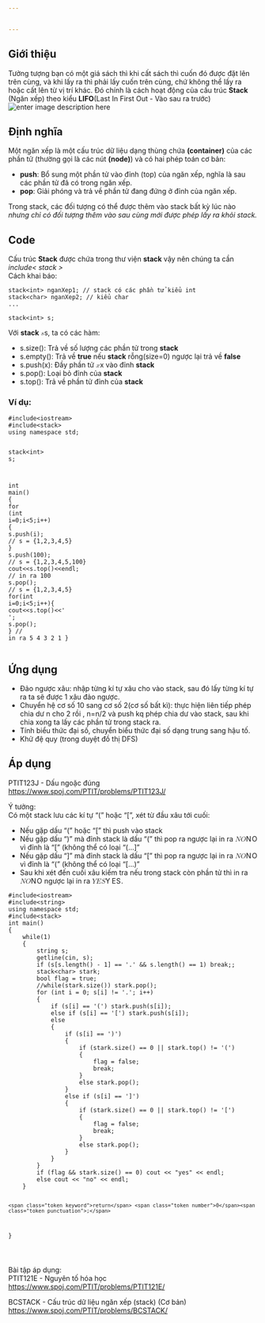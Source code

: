 ```yaml
---


---
```


<h2 id="giới-thiệu">Giới thiệu</h2>
<p>Tưởng tượng bạn có một giá sách thì khi cất sách thì cuốn đó được đặt lên trên cùng, và khi lấy ra thì phải lấy cuốn trên cùng, chứ không thể lấy ra hoặc cất lên từ vị trí khác. Đó chính là cách hoạt động của cấu trúc <strong>Stack</strong> (Ngăn xếp) theo kiểu <strong>LIFO</strong>(Last In First Out - Vào sau ra trước)<br>
<img src="%3Cimg%20src=%22https://images.pexels.com/photos/51342/books-education-school-literature-51342.jpeg?auto=compress&amp;cs=tinysrgb&amp;h=750&amp;w=1260%22%3E" alt="enter image description here"></p>
<h2 id="định-nghĩa">Định nghĩa</h2>
<p>Một ngăn xếp là một cấu trúc dữ liệu dạng thùng chứa <strong>(container)</strong> của các phần tử (thường gọi là các nút <strong>(node)</strong>) và có hai phép toán cơ bản:</p>
<ul>
<li><strong>push</strong>: Bổ sung một phần tử vào đỉnh (top) của ngăn xếp, nghĩa là sau các phần tử đã có trong ngăn xếp.</li>
<li><strong>pop</strong>: Giải phóng và trả về phần tử đang đứng ở đỉnh của ngăn xếp.</li>
</ul>
<p>Trong stack, các đối tượng có thể được thêm vào stack bất kỳ lúc nào <em>nhưng chỉ có đối tượng thêm vào sau cùng mới được phép lấy ra khỏi stack.</em></p>
<h2 id="code">Code</h2>
<p>Cấu trúc <strong>Stack</strong> được chứa trong thư viện <strong>stack</strong> vậy nên chúng ta cần <em>include&lt; stack &gt;</em><br>
Cách khai báo:</p>
<pre class=" language-cpp"><code class="prism  language-cpp">stack<span class="token operator">&lt;</span><span class="token keyword">int</span><span class="token operator">&gt;</span> nganXep1<span class="token punctuation">;</span> <span class="token comment">// stack có các phần tử kiểu int</span>
stack<span class="token operator">&lt;</span><span class="token keyword">char</span><span class="token operator">&gt;</span> nganXep2<span class="token punctuation">;</span> <span class="token comment">// kiểu char</span>
<span class="token punctuation">.</span><span class="token punctuation">.</span><span class="token punctuation">.</span>
</code></pre>
<pre class=" language-cpp"><code class="prism  language-cpp">stack<span class="token operator">&lt;</span><span class="token keyword">int</span><span class="token operator">&gt;</span> s<span class="token punctuation">;</span>
</code></pre>
<p>Với <strong>stack</strong>  <span class="katex--inline"><span class="katex"><span class="katex-mathml"><math><semantics><mrow><mi>s</mi></mrow><annotation encoding="application/x-tex">s</annotation></semantics></math></span><span class="katex-html" aria-hidden="true"><span class="base"><span class="strut" style="height: 0.43056em; vertical-align: 0em;"></span><span class="mord mathdefault">s</span></span></span></span></span>, ta có các hàm:</p>
<ul>
<li>s.size(): Trả về số lượng các phần tử trong <strong>stack</strong></li>
<li>s.empty(): Trả về <strong>true</strong> nếu <strong>stack</strong> rỗng(size=0) ngược lại trả về <strong>false</strong></li>
<li>s.push(x): Đầy phần tử <span class="katex--inline"><span class="katex"><span class="katex-mathml"><math><semantics><mrow><mi>x</mi></mrow><annotation encoding="application/x-tex">x</annotation></semantics></math></span><span class="katex-html" aria-hidden="true"><span class="base"><span class="strut" style="height: 0.43056em; vertical-align: 0em;"></span><span class="mord mathdefault">x</span></span></span></span></span> vào đỉnh <strong>stack</strong></li>
<li>s.pop(): Loại bỏ đỉnh của <strong>stack</strong></li>
<li>s.top(): Trả về phần tử đỉnh của <strong>stack</strong></li>
</ul>
<h3 id="ví-dụ">Ví dụ:</h3>
<pre class=" language-cpp"><code class="prism  language-cpp"><span class="token macro property">#<span class="token directive keyword">include</span><span class="token string">&lt;iostream&gt;</span></span>
<span class="token macro property">#<span class="token directive keyword">include</span><span class="token string">&lt;stack&gt;</span></span>
<span class="token keyword">using</span> <span class="token keyword">namespace</span> std<span class="token punctuation">;</span>

stack<span class="token operator">&lt;</span><span class="token keyword">int</span><span class="token operator">&gt;</span> s<span class="token punctuation">;</span>

<span class="token keyword">int</span> <span class="token function">main</span><span class="token punctuation">(</span><span class="token punctuation">)</span> <span class="token punctuation">{</span>
	<span class="token keyword">for</span> <span class="token punctuation">(</span><span class="token keyword">int</span> i<span class="token operator">=</span><span class="token number">0</span><span class="token punctuation">;</span>i<span class="token operator">&lt;</span><span class="token number">5</span><span class="token punctuation">;</span>i<span class="token operator">++</span><span class="token punctuation">)</span> <span class="token punctuation">{</span>
		s<span class="token punctuation">.</span><span class="token function">push</span><span class="token punctuation">(</span>i<span class="token punctuation">)</span><span class="token punctuation">;</span> <span class="token comment">// s = {1,2,3,4,5}</span>
	<span class="token punctuation">}</span>
	s<span class="token punctuation">.</span><span class="token function">push</span><span class="token punctuation">(</span><span class="token number">100</span><span class="token punctuation">)</span><span class="token punctuation">;</span> <span class="token comment">// s = {1,2,3,4,5,100}</span>
	cout<span class="token operator">&lt;&lt;</span>s<span class="token punctuation">.</span><span class="token function">top</span><span class="token punctuation">(</span><span class="token punctuation">)</span><span class="token operator">&lt;&lt;</span>endl<span class="token punctuation">;</span> <span class="token comment">// in ra 100</span>
	s<span class="token punctuation">.</span><span class="token function">pop</span><span class="token punctuation">(</span><span class="token punctuation">)</span><span class="token punctuation">;</span> <span class="token comment">// s = {1,2,3,4,5}</span>
	<span class="token keyword">for</span><span class="token punctuation">(</span><span class="token keyword">int</span> i<span class="token operator">=</span><span class="token number">0</span><span class="token punctuation">;</span>i<span class="token operator">&lt;</span><span class="token number">5</span><span class="token punctuation">;</span>i<span class="token operator">++</span><span class="token punctuation">)</span><span class="token punctuation">{</span>
		cout<span class="token operator">&lt;&lt;</span>s<span class="token punctuation">.</span><span class="token function">top</span><span class="token punctuation">(</span><span class="token punctuation">)</span><span class="token operator">&lt;&lt;</span><span class="token string">' '</span><span class="token punctuation">;</span>
		s<span class="token punctuation">.</span><span class="token function">pop</span><span class="token punctuation">(</span><span class="token punctuation">)</span><span class="token punctuation">;</span>
	<span class="token punctuation">}</span>
	<span class="token comment">// in ra 5 4 3 2 1</span>
<span class="token punctuation">}</span>
</code></pre>
<h2 id="ứng-dụng">Ứng dụng</h2>
<ul>
<li>Đảo ngược xâu: nhập từng kí tự xâu cho vào stack, sau đó lấy từng kí tự ra ta sẽ được 1 xâu đảo ngược.</li>
<li>Chuyển hệ cơ số 10 sang cơ số 2(cơ số bất kì): thực hiện liên tiếp phép chia dư n cho 2 rồi , n=n/2 và push kq phép chia dư vào stack, sau khi chia xong ta lấy các phần tử trong stack ra.</li>
<li>Tính biểu thức đại số, chuyển biểu thức đại số dạng trung sang hậu tố.</li>
<li>Khử đệ quy (trong duyệt đồ thị DFS)</li>
</ul>
<h2 id="áp-dụng">Áp dụng</h2>
<p>PTIT123J - Dấu ngoặc đúng<br>
<a href="https://www.spoj.com/PTIT/problems/PTIT123J/">https://www.spoj.com/PTIT/problems/PTIT123J/</a></p>
<p>Ý tưởng:<br>
Có một stack lưu các kí tự “(” hoặc “[”, xét từ đầu xâu tới cuối:</p>
<ul>
<li>Nếu gặp dấu “(” hoặc “[” thì push vào stack</li>
<li>Nếu gặp dấu “)” mà đỉnh stack là dấu “(” thì pop ra ngược lại in ra <span class="katex--inline"><span class="katex"><span class="katex-mathml"><math><semantics><mrow><mi>N</mi><mi>O</mi></mrow><annotation encoding="application/x-tex">NO</annotation></semantics></math></span><span class="katex-html" aria-hidden="true"><span class="base"><span class="strut" style="height: 0.68333em; vertical-align: 0em;"></span><span class="mord mathdefault" style="margin-right: 0.10903em;">N</span><span class="mord mathdefault" style="margin-right: 0.02778em;">O</span></span></span></span></span> vì đỉnh là “[” (không thể có loại “(…]”</li>
<li>Nếu gặp dấu “]” mà đỉnh stack là dấu “[” thì pop ra ngược lại in ra <span class="katex--inline"><span class="katex"><span class="katex-mathml"><math><semantics><mrow><mi>N</mi><mi>O</mi></mrow><annotation encoding="application/x-tex">NO</annotation></semantics></math></span><span class="katex-html" aria-hidden="true"><span class="base"><span class="strut" style="height: 0.68333em; vertical-align: 0em;"></span><span class="mord mathdefault" style="margin-right: 0.10903em;">N</span><span class="mord mathdefault" style="margin-right: 0.02778em;">O</span></span></span></span></span> vì đỉnh là “(” (không thể có loại “[…)”</li>
<li>Sau khi xét đến cuối xâu kiếm tra nếu trong stack còn phần tử thì in ra <span class="katex--inline"><span class="katex"><span class="katex-mathml"><math><semantics><mrow><mi>N</mi><mi>O</mi></mrow><annotation encoding="application/x-tex">NO</annotation></semantics></math></span><span class="katex-html" aria-hidden="true"><span class="base"><span class="strut" style="height: 0.68333em; vertical-align: 0em;"></span><span class="mord mathdefault" style="margin-right: 0.10903em;">N</span><span class="mord mathdefault" style="margin-right: 0.02778em;">O</span></span></span></span></span> ngược lại in ra <span class="katex--inline"><span class="katex"><span class="katex-mathml"><math><semantics><mrow><mi>Y</mi><mi>E</mi><mi>S</mi></mrow><annotation encoding="application/x-tex">YES</annotation></semantics></math></span><span class="katex-html" aria-hidden="true"><span class="base"><span class="strut" style="height: 0.68333em; vertical-align: 0em;"></span><span class="mord mathdefault" style="margin-right: 0.22222em;">Y</span><span class="mord mathdefault" style="margin-right: 0.05764em;">E</span><span class="mord mathdefault" style="margin-right: 0.05764em;">S</span></span></span></span></span>.</li>
</ul>
<pre class=" language-cpp"><code class="prism  language-cpp"><span class="token macro property">#<span class="token directive keyword">include</span><span class="token string">&lt;iostream&gt;</span></span>
<span class="token macro property">#<span class="token directive keyword">include</span><span class="token string">&lt;string&gt;</span></span>
<span class="token keyword">using</span> <span class="token keyword">namespace</span> std<span class="token punctuation">;</span>
<span class="token macro property">#<span class="token directive keyword">include</span><span class="token string">&lt;stack&gt;</span></span>
<span class="token keyword">int</span> <span class="token function">main</span><span class="token punctuation">(</span><span class="token punctuation">)</span>
<span class="token punctuation">{</span>
	<span class="token keyword">while</span><span class="token punctuation">(</span><span class="token number">1</span><span class="token punctuation">)</span>
	<span class="token punctuation">{</span>
		string s<span class="token punctuation">;</span>
		<span class="token function">getline</span><span class="token punctuation">(</span>cin<span class="token punctuation">,</span> s<span class="token punctuation">)</span><span class="token punctuation">;</span>
		<span class="token keyword">if</span> <span class="token punctuation">(</span>s<span class="token punctuation">[</span>s<span class="token punctuation">.</span><span class="token function">length</span><span class="token punctuation">(</span><span class="token punctuation">)</span> <span class="token operator">-</span> <span class="token number">1</span><span class="token punctuation">]</span> <span class="token operator">==</span> <span class="token string">'.'</span> <span class="token operator">&amp;&amp;</span> s<span class="token punctuation">.</span><span class="token function">length</span><span class="token punctuation">(</span><span class="token punctuation">)</span> <span class="token operator">==</span> <span class="token number">1</span><span class="token punctuation">)</span> <span class="token keyword">break</span><span class="token punctuation">;</span><span class="token punctuation">;</span>
		stack<span class="token operator">&lt;</span><span class="token keyword">char</span><span class="token operator">&gt;</span> stark<span class="token punctuation">;</span>
		<span class="token keyword">bool</span> flag <span class="token operator">=</span> <span class="token boolean">true</span><span class="token punctuation">;</span>
		<span class="token comment">//while(stark.size()) stark.pop();</span>
		<span class="token keyword">for</span> <span class="token punctuation">(</span><span class="token keyword">int</span> i <span class="token operator">=</span> <span class="token number">0</span><span class="token punctuation">;</span> s<span class="token punctuation">[</span>i<span class="token punctuation">]</span> <span class="token operator">!=</span> <span class="token string">'.'</span><span class="token punctuation">;</span> i<span class="token operator">++</span><span class="token punctuation">)</span> 
		<span class="token punctuation">{</span>
			<span class="token keyword">if</span> <span class="token punctuation">(</span>s<span class="token punctuation">[</span>i<span class="token punctuation">]</span> <span class="token operator">==</span> <span class="token string">'('</span><span class="token punctuation">)</span> stark<span class="token punctuation">.</span><span class="token function">push</span><span class="token punctuation">(</span>s<span class="token punctuation">[</span>i<span class="token punctuation">]</span><span class="token punctuation">)</span><span class="token punctuation">;</span>
			<span class="token keyword">else</span> <span class="token keyword">if</span> <span class="token punctuation">(</span>s<span class="token punctuation">[</span>i<span class="token punctuation">]</span> <span class="token operator">==</span> <span class="token string">'['</span><span class="token punctuation">)</span> stark<span class="token punctuation">.</span><span class="token function">push</span><span class="token punctuation">(</span>s<span class="token punctuation">[</span>i<span class="token punctuation">]</span><span class="token punctuation">)</span><span class="token punctuation">;</span>
			<span class="token keyword">else</span> 
			<span class="token punctuation">{</span>
				<span class="token keyword">if</span> <span class="token punctuation">(</span>s<span class="token punctuation">[</span>i<span class="token punctuation">]</span> <span class="token operator">==</span> <span class="token string">')'</span><span class="token punctuation">)</span> 
				<span class="token punctuation">{</span>
					<span class="token keyword">if</span> <span class="token punctuation">(</span>stark<span class="token punctuation">.</span><span class="token function">size</span><span class="token punctuation">(</span><span class="token punctuation">)</span> <span class="token operator">==</span> <span class="token number">0</span> <span class="token operator">||</span> stark<span class="token punctuation">.</span><span class="token function">top</span><span class="token punctuation">(</span><span class="token punctuation">)</span> <span class="token operator">!=</span> <span class="token string">'('</span><span class="token punctuation">)</span>
					<span class="token punctuation">{</span>
						flag <span class="token operator">=</span> <span class="token boolean">false</span><span class="token punctuation">;</span>
						<span class="token keyword">break</span><span class="token punctuation">;</span>
					<span class="token punctuation">}</span>
					<span class="token keyword">else</span> stark<span class="token punctuation">.</span><span class="token function">pop</span><span class="token punctuation">(</span><span class="token punctuation">)</span><span class="token punctuation">;</span>
				<span class="token punctuation">}</span>
				<span class="token keyword">else</span> <span class="token keyword">if</span> <span class="token punctuation">(</span>s<span class="token punctuation">[</span>i<span class="token punctuation">]</span> <span class="token operator">==</span> <span class="token string">']'</span><span class="token punctuation">)</span>
				<span class="token punctuation">{</span>
					<span class="token keyword">if</span> <span class="token punctuation">(</span>stark<span class="token punctuation">.</span><span class="token function">size</span><span class="token punctuation">(</span><span class="token punctuation">)</span> <span class="token operator">==</span> <span class="token number">0</span> <span class="token operator">||</span> stark<span class="token punctuation">.</span><span class="token function">top</span><span class="token punctuation">(</span><span class="token punctuation">)</span> <span class="token operator">!=</span> <span class="token string">'['</span><span class="token punctuation">)</span>
					<span class="token punctuation">{</span>
						flag <span class="token operator">=</span> <span class="token boolean">false</span><span class="token punctuation">;</span>
						<span class="token keyword">break</span><span class="token punctuation">;</span>
					<span class="token punctuation">}</span>
					<span class="token keyword">else</span> stark<span class="token punctuation">.</span><span class="token function">pop</span><span class="token punctuation">(</span><span class="token punctuation">)</span><span class="token punctuation">;</span>
				<span class="token punctuation">}</span>			
			<span class="token punctuation">}</span>
		<span class="token punctuation">}</span>
		<span class="token keyword">if</span> <span class="token punctuation">(</span>flag <span class="token operator">&amp;&amp;</span> stark<span class="token punctuation">.</span><span class="token function">size</span><span class="token punctuation">(</span><span class="token punctuation">)</span> <span class="token operator">==</span> <span class="token number">0</span><span class="token punctuation">)</span> cout <span class="token operator">&lt;&lt;</span> <span class="token string">"yes"</span> <span class="token operator">&lt;&lt;</span> endl<span class="token punctuation">;</span>
		<span class="token keyword">else</span> cout <span class="token operator">&lt;&lt;</span> <span class="token string">"no"</span> <span class="token operator">&lt;&lt;</span> endl<span class="token punctuation">;</span>
	<span class="token punctuation">}</span>
	
	<span class="token keyword">return</span> <span class="token number">0</span><span class="token punctuation">;</span>
<span class="token punctuation">}</span>


</code></pre>
<p>Bài tập áp dụng:<br>
PTIT121E - Nguyên tố hóa học<br>
<a href="https://www.spoj.com/PTIT/problems/PTIT121E/">https://www.spoj.com/PTIT/problems/PTIT121E/</a></p>
<p>BCSTACK - Cấu trúc dữ liệu ngăn xếp (stack) (Cơ bản)<br>
<a href="https://www.spoj.com/PTIT/problems/BCSTACK/">https://www.spoj.com/PTIT/problems/BCSTACK/</a></p>

